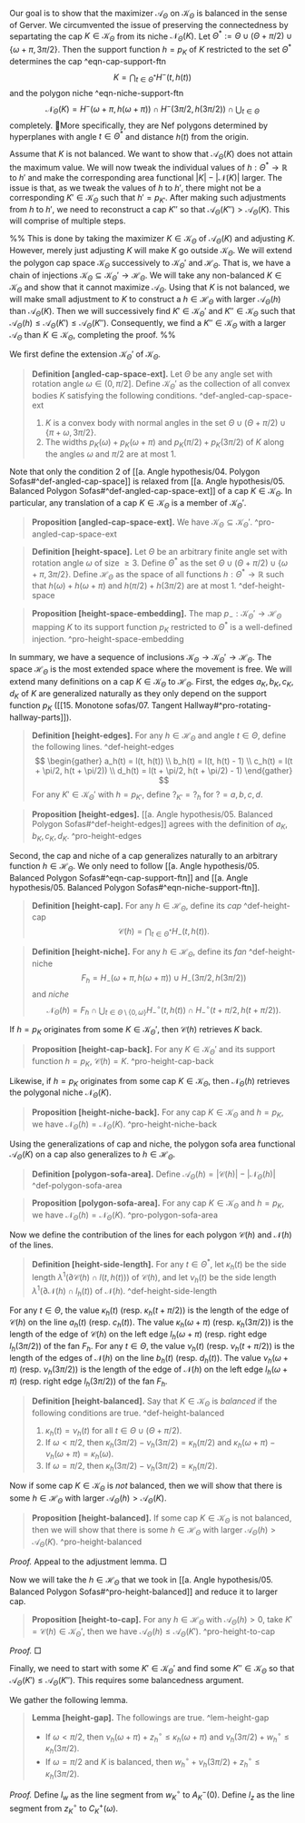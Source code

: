 Our goal is to show that the maximizer $\mathcal{A}_\Theta$ on $\mathcal{K}_\Theta$ is balanced in the sense of Gerver. We circumvented the issue of preserving the connectedness by separtating the cap $K \in \mathcal{K}_\Theta$ from its niche $\mathcal{N}_\Theta(K)$. Let $\Theta^* := \Theta \cup (\Theta + \pi/2) \cup \left\{ \omega + \pi, 3\pi/2 \right\}$. Then the support function $h = p_K$ of $K$ restricted to the set $\Theta^*$ determines the cap ^eqn-cap-support-ftn
$$
K = \bigcap_{t \in \Theta^*} H^-(t, h(t))
$$
and the polygon niche ^eqn-niche-support-ftn
$$
\mathcal{N}_{\Theta}(K) = H^-(\omega + \pi, h(\omega + \pi)) \cap H^-(3\pi/2, h(3\pi/2)) \cap \bigcup_{t \in \Theta}  
$$
completely. More specifically, they are Nef polygons determined by hyperplanes with angle $t \in \Theta^*$ and distance $h(t)$ from the origin.

Assume that $K$ is not balanced. We want to show that $\mathcal{A}_\Theta(K)$ does not attain the maximum value. We will now tweak the individual values of $h : \Theta^* \to \mathbb{R}$ to $h'$ and make the corresponding area functional $|K| - |\mathcal{N}(K)|$ larger. The issue is that, as we tweak the values of $h$ to $h'$, there might not be a corresponding $K' \in \mathcal{K}_\Theta$ such that $h' = p_{K'}$. After making such adjustments from $h$ to $h'$, we need to reconstruct a cap $K''$ so that $\mathcal{A}_\Theta(K'') > \mathcal{A}_\Theta(K)$. This will comprise of multiple steps. 

%%
This is done by taking the maximizer $K \in \mathcal{K}_\Theta$ of $\mathcal{A}_\Theta(K)$ and adjusting $K$. However, merely just adjusting $K$ will make $K$ go outside $\mathcal{K}_\Theta$. We will extend the polygon cap space $\mathcal{K}_\Theta$ successively to $\mathcal{K}_\Theta'$ and $\mathcal{H}_\Theta$. That is, we have a chain of injections $\mathcal{K}_\Theta \subseteq \mathcal{K}_\Theta' \to \mathcal{H}_\Theta$. We will take any non-balanced $K \in \mathcal{K}_\Theta$ and show that it cannot maximize $\mathcal{A}_\Theta$. Using that $K$ is not balanced, we will make small adjustment to $K$ to construct a $h \in \mathcal{H}_\Theta$ with larger $\mathcal{A}_\Theta(h)$ than $\mathcal{A}_\Theta(K)$. Then we will successively find $K' \in \mathcal{K}_\Theta'$ and $K'' \in \mathcal{K}_\Theta$ such that $\mathcal{A}_\Theta(h) \leq \mathcal{A}_\Theta(K') \leq \mathcal{A}_\Theta(K'')$. Consequently, we find a $K'' \in \mathcal{K}_\Theta$ with a larger $\mathcal{A}_\Theta$ than $K \in \mathcal{K}_\Theta$, completing the proof.
%%

We first define the extension $\mathcal{K}_\Theta'$ of $\mathcal{K}_\Theta$.

> __Definition [angled-cap-space-ext].__ Let $\Theta$ be any angle set with rotation angle $\omega \in (0, \pi/2]$. Define $\mathcal{K}_\Theta'$ as the collection of all convex bodies $K$ satisfying the following conditions. ^def-angled-cap-space-ext
> 
> 1. $K$ is a convex body with normal angles in the set $\Theta \cup (\Theta + \pi/2) \cup \left\{ \pi + \omega, 3\pi/2 \right\}$.
> 2. The widths $p_K(\omega) + p_K(\omega + \pi)$ and $p_K(\pi/2) + p_K(3\pi/2)$ of $K$ along the angles $\omega$ and $\pi/2$ are at most 1.

Note that only the condition 2 of [[a. Angle hypothesis/04. Polygon Sofas#^def-angled-cap-space]] is relaxed from [[a. Angle hypothesis/05. Balanced Polygon Sofas#^def-angled-cap-space-ext]] of a cap $K \in \mathcal{K}_\Theta$. In particular, any translation of a cap $K \in \mathcal{K}_\Theta$ is a member of $\mathcal{K}_{\Theta}'$. 

> __Proposition [angled-cap-space-ext].__ We have $\mathcal{K}_\Theta \subseteq \mathcal{K}_\Theta'$. ^pro-angled-cap-space-ext

> __Definition [height-space].__ Let $\Theta$ be an arbitrary finite angle set with rotation angle $\omega$ of size $\geq 3$. Define $\Theta^*$ as the set $\Theta \cup (\Theta + \pi/2) \cup \left\{ \omega + \pi, 3\pi/2 \right\}$. Define $\mathcal{H}_\Theta$ as the space of all functions $h : \Theta ^* \to \mathbb{R}$ such that $h(\omega) + h(\omega + \pi)$ and $h(\pi/2) + h(3\pi/2)$ are at most 1. ^def-height-space

> __Proposition [height-space-embedding].__ The map $p_- : \mathcal{K}_\Theta' \to \mathcal{H}_\Theta$ mapping $K$ to its support function $p_K$ restricted to $\Theta^*$ is a well-defined injection. ^pro-height-space-embedding

In summary, we have a sequence of inclusions $\mathcal{K}_\Theta \to \mathcal{K}_\Theta' \to \mathcal{H}_\Theta$. The space $\mathcal{H}_\Theta$ is the most extended space where the movement is free. We will extend many definitions on a cap $K \in \mathcal{K}_\Theta$ to $\mathcal{H}_\Theta$. First, the edges $a_K, b_K, c_K, d_K$ of $K$ are generalized naturally as they only depend on the support function $p_K$ ([[15. Monotone sofas/07. Tangent Hallway#^pro-rotating-hallway-parts]]).

> __Definition [height-edges].__ For any $h \in \mathcal{H}_\Theta$ and angle $t \in \Theta$, define the following lines. ^def-height-edges
$$
\begin{gather}
a_h(t) = l(t, h(t)) \\
b_h(t) = l(t, h(t) - 1) \\
c_h(t) = l(t + \pi/2, h(t + \pi/2)) \\
d_h(t) = l(t + \pi/2, h(t + \pi/2) - 1)
\end{gather}
$$
> For any $K' \in \mathcal{K}_\Theta'$ with $h = p_{K'}$, define $?_{K'} = ?_{h}$ for $? = a, b, c, d$.

> __Proposition [height-edges].__ [[a. Angle hypothesis/05. Balanced Polygon Sofas#^def-height-edges]] agrees with the definition of $a_K, b_K, c_K, d_K$. ^pro-height-edges

Second, the cap and niche of a cap generalizes naturally to an arbitrary function $h \in \mathcal{H}_\Theta$. We only need to follow [[a. Angle hypothesis/05. Balanced Polygon Sofas#^eqn-cap-support-ftn]] and [[a. Angle hypothesis/05. Balanced Polygon Sofas#^eqn-niche-support-ftn]].

> __Definition [height-cap].__ For any $h \in \mathcal{H}_\Theta$, define its _cap_ ^def-height-cap
$$
\mathcal{C}(h) = \bigcap_{t \in \Theta^*} H_-(t, h(t)).
$$

> __Definition [height-niche].__ For any $h \in \mathcal{H}_\Theta$, define its _fan_ ^def-height-niche
$$
F_h = H_-(\omega + \pi, h(\omega + \pi)) \cup H_-(3\pi/2, h(3\pi/2))
$$
> and _niche_
$$
\mathcal{N}_{\Theta}(h) = F_h \cap \bigcup_{t \in \Theta \setminus \left\{ 0, \omega \right\} } H_-^\circ(t, h(t)) \cap H_-^\circ(t + \pi/2, h(t + \pi/2)).
$$

If $h = p_K$ originates from some $K \in \mathcal{K}_\Theta'$, then $\mathcal{C}(h)$ retrieves $K$ back.

> __Proposition [height-cap-back].__ For any $K \in \mathcal{K}_\Theta'$ and its support function $h = p_K$, $\mathcal{C}(h) = K$. ^pro-height-cap-back

Likewise, if $h = p_K$ originates from some cap $K \in \mathcal{K}_\Theta$, then $\mathcal{N}_\Theta(h)$ retrieves the polygonal niche $\mathcal{N}_\Theta(K)$.

> __Proposition [height-niche-back].__ For any cap $K \in \mathcal{K}_\Theta$ and $h = p_K$, we have $\mathcal{N}_\Theta(h) = \mathcal{N}_\Theta(K)$. ^pro-height-niche-back

Using the generalizations of cap and niche, the polygon sofa area functional $\mathcal{A}_\Theta(K)$ on a cap also generalizes to $h \in \mathcal{H}_\Theta$.

> __Definition [polygon-sofa-area].__ Define $\mathcal{A}_\Theta(h) = |\mathcal{C}(h)| - |\mathcal{N}_\Theta(h)|$ ^def-polygon-sofa-area

> __Proposition [polygon-sofa-area].__ For any cap $K \in \mathcal{K}_\Theta$ and $h = p_K$, we have $\mathcal{N}_\Theta(h) = \mathcal{N}_\Theta(K)$. ^pro-polygon-sofa-area

Now we define the contribution of the lines for each polygon $\mathcal{C}(h)$ and $\mathcal{N}(h)$ of the lines.

> __Definition [height-side-length].__ For any $t \in \Theta^*$, let $\kappa_h(t)$ be the side length $\lambda^1(\partial \mathcal{C}(h) \cap l(t, h(t)))$ of $\mathcal{C}(h)$, and let $\nu_h(t)$ be the side length $\lambda^1(\partial \mathcal{N}(h) \cap l_h(t))$ of $\mathcal{N}(h)$. ^def-height-side-length

For any $t \in \Theta$, the value $\kappa_h(t)$ (resp. $\kappa_h(t + \pi/2)$) is the length of the edge of $\mathcal{C}(h)$ on the line $a_h(t)$ (resp. $c_h(t)$). The value $\kappa_h(\omega + \pi)$ (resp. $\kappa_h(3\pi/2)$) is the length of the edge of $\mathcal{C}(h)$ on the left edge $l_h(\omega + \pi)$ (resp. right edge $l_h(3\pi/2)$) of the fan $F_h$. For any $t \in \Theta$, the value $\nu_h(t)$ (resp. $\nu_h(t + \pi/2)$) is the length of the edges of $\mathcal{N}(h)$ on the line $b_h(t)$ (resp. $d_h(t)$). The value $\nu_h(\omega + \pi)$ (resp. $\nu_h(3\pi/2)$) is the length of the edge of $\mathcal{N}(h)$ on the left edge $l_h(\omega + \pi)$ (resp. right edge $l_h(3\pi/2)$) of the fan $F_h$.

> __Definition [height-balanced].__ Say that $K \in \mathcal{K}_\Theta$ is _balanced_ if the following conditions are true. ^def-height-balanced
> 
> 1. $\kappa_h(t) = \nu_h(t)$ for all $t \in \Theta \cup (\Theta + \pi/2)$.
> 2. If $\omega < \pi/2$, then $\kappa_h(3\pi/2) - \nu_h(3\pi/2) = \kappa_h(\pi/2)$ and $\kappa_h(\omega + \pi) - \nu_h(\omega + \pi) = \kappa_h(\omega)$.
> 3. If $\omega = \pi/2$, then $\kappa_h(3\pi/2) - \nu_h(3\pi/2) = \kappa_h(\pi/2)$.

Now if some cap $K \in \mathcal{K}_\Theta$ is _not_ balanced, then we will show that there is some $h \in \mathcal{H}_\Theta$ with larger $\mathcal{A}_\Theta(h) > \mathcal{A}_\Theta(K)$.

> __Proposition [height-balanced].__ If some cap $K \in \mathcal{K}_\Theta$ is not balanced, then we will show that there is some $h \in \mathcal{H}_\Theta$ with larger $\mathcal{A}_\Theta(h) > \mathcal{A}_\Theta(K)$. ^pro-height-balanced

_Proof._ Appeal to the adjustment lemma. □

Now we will take the $h \in \mathcal{H}_\Theta$ that we took in [[a. Angle hypothesis/05. Balanced Polygon Sofas#^pro-height-balanced]] and reduce it to larger cap.

> __Proposition [height-to-cap].__ For any $h \in \mathcal{H}_\Theta$ with $\mathcal{A}_\Theta(h) > 0$, take $K' = \mathcal{C}(h) \in \mathcal{K}_\Theta'$, then we have $\mathcal{A}_\Theta(h) \leq \mathcal{A}_\Theta(K')$. ^pro-height-to-cap

_Proof._  □

Finally, we need to start with some $K' \in \mathcal{K}_\Theta'$ and find some $K'' \in \mathcal{K}_\Theta$ so that $\mathcal{A}_\Theta(K') \leq \mathcal{A}_\Theta(K'')$. This requires some balancedness argument.


We gather the following lemma.

> __Lemma [height-gap].__ The followings are true. ^lem-height-gap
> 
> - If $\omega < \pi/2$, then $\nu_h(\omega + \pi) + z_h^{\circ} \leq \kappa_h(\omega + \pi)$ and $\nu_h(3\pi/2) + w_h^{\circ} \leq \kappa_h(3\pi/2)$. 
> - If $\omega = \pi/2$ and $K$ is balanced, then $w_h^{\circ} + \nu_h(3\pi/2) + z_h^{\circ} \leq \kappa_h(3\pi/2)$.

_Proof._ Define $l_w$ as the line segment from $w_K^{\circ}$ to $A_K^-(0)$. Define $l_z$ as the line segment from $z_K^{\circ}$ to $C_K^+(\omega)$.